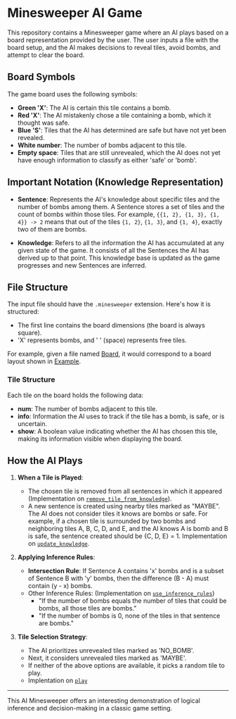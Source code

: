 # Minesweeper AI Game

This repository contains a Minesweeper game where an AI plays based on a board representation provided by the user. The user inputs a file with the board setup, and the AI makes decisions to reveal tiles, avoid bombs, and attempt to clear the board.

## Board Symbols

The game board uses the following symbols:

- **Green 'X'**: The AI is certain this tile contains a bomb.
- **Red 'X'**: The AI mistakenly chose a tile containing a bomb, which it thought was safe.
- **Blue 'S'**: Tiles that the AI has determined are safe but have not yet been revealed.
- **White number**: The number of bombs adjacent to this tile.
- **Empty space**: Tiles that are still unrevealed, which the AI does not yet have enough information to classify as either 'safe' or 'bomb'.


## Important Notation (Knowledge Representation)

- **Sentence**: Represents the AI's knowledge about specific tiles and the number of bombs among them. A Sentence stores a set of tiles and the count of bombs within those tiles. For example, `{{1, 2}, {1, 3}, {1, 4}} -> 2` means that out of the tiles `{1, 2}`, `{1, 3}`, and `{1, 4}`, exactly two of them are bombs.

- **Knowledge**: Refers to all the information the AI has accumulated at any given state of the game. It consists of all the Sentences the AI has derived up to that point. This knowledge base is updated as the game progresses and new Sentences are inferred.

## File Structure

The input file should have the `.minesweeper` extension. Here's how it is structured:

- The first line contains the board dimensions (the board is always square).
- 'X' represents bombs, and ' ' (space) represents free tiles.

For example, given a file named [Board](assets/board.minesweeper), it would correspond to a board layout shown in [Example](assets/example.png).

### Tile Structure

Each tile on the board holds the following data:

- **num**: The number of bombs adjacent to this tile.
- **info**: Information the AI uses to track if the tile has a bomb, is safe, or is uncertain.
- **show**: A boolean value indicating whether the AI has chosen this tile, making its information visible when displaying the board.

## How the AI Plays

1. **When a Tile is Played**:
    - The chosen tile is removed from all sentences in which it appeared (Implementation on [`remove_tile_from_knowledge`](src/knowledge.cpp)).
    - A new sentence is created using nearby tiles marked as "MAYBE". The AI does not consider tiles it knows are bombs or safe. For example, if a chosen tile is surrounded by two bombs and neighboring tiles A, B, C, D, and E, and the AI knows A is bomb and B is safe, the sentence created should be {C, D, E} = 1. Implementation on [`update_knowledge`](src/AI.cpp).

2. **Applying Inference Rules**:
    - **Intersection Rule**: If Sentence A contains 'x' bombs and is a subset of Sentence B with 'y' bombs, then the difference (B - A) must contain (y - x) bombs.
    - Other Inference Rules: (Implementation on [`use_inference_rules`](src/Sentence.cpp))
        - "If the number of bombs equals the number of tiles that could be bombs, all those tiles are bombs."
        - "If the number of bombs is 0, none of the tiles in that sentence are bombs."

3. **Tile Selection Strategy**:
    - The AI prioritizes unrevealed tiles marked as 'NO_BOMB'.
    - Next, it considers unrevealed tiles marked as 'MAYBE'.
    - If neither of the above options are available, it picks a random tile to play.
    - Implentation on [`play`](src/AI.cpp)

---

This AI Minesweeper offers an interesting demonstration of logical inference and decision-making in a classic game setting.
